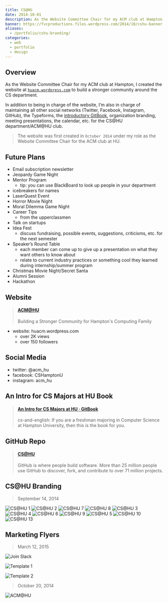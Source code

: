 ```yaml
---
title: CS@HU
date: 2014-10-01
description: As the Website Committee Chair for my ACM club at Hampton, I created the website at huacm.wordpress.com to build a stronger community around the CS department.
banner: https://fvcproductions.files.wordpress.com/2014/10/cshu-banner.jpg
aliases:
  - /portfolio/cshu-branding/
categories:
  - web
  - portfolio
  - design
---
```


## Overview

As the Website Committee Chair for my ACM club at Hampton, I created the website at [`huacm.wordpress.com`](https://huacm.wordpress.com 'CS@HU') to build a stronger community around the CS department.

In addition to being in charge of the website, I’m also in charge of maintaining all other social networks (Twitter, Facebook, Instagram, GitHub), the Typeforms, the [introductory GitBook](https://bit.ly/hu-book 'GitBook'), organization branding, meeting presentations, the calendar, etc. for the CS@HU department/ACM@HU club.

> The website was first created in `October 2014` under my role as the Website Committee Chair for the ACM club at HU.

## Future Plans

- Email subscription newsletter
- Jeopardy Game Night
- Mentor Program
  - tip: you can use BlackBoard to look up people in your department
- icebreakers for names
- LaserQuest Event
- Horror Movie Night
- Moral Dilemma Game Night
- Career Tips
  - from the upperclassmen
- Talk on startups
- Idea Fest
  - discuss fundraising, possible events, suggestions, criticisms, etc. for the next semester
- Speaker’s Round Table
  - each member can come up to give up a presentation on what they want others to know about
  - relate to current industry practices or something cool they learned during internship/summer program
- Christmas Movie Night/Secret Santa
- Alumni Session
- Hackathon

## Website

<blockquote class="embedly-card"><h4><a href="https://huacm.wordpress.com">ACM@HU</a></h4><p>Building a Stronger Community for Hampton's Computing Family</p></blockquote>

- website: huacm.wordpress.com
  - over 2K views
  - over 150 followers

## Social Media

- twitter: @acm_hu
- facebook: CSHamptonU
- instagram: acm_hu

## An Intro for CS Majors at HU Book

<blockquote class="embedly-card"><h4><a href="https://bit.ly/hu-book">An Intro for CS Majors at HU · GitBook</a></h4><p>cs-and-english: If you are a freshman majoring in Computer Science at Hampton University, then this is the book for you.</p></blockquote>

## GitHub Repo

<blockquote class="embedly-card"><h4><a href="https://github.com/CS-HU">CS@HU</a></h4><p>GitHub is where people build software. More than 25 million people use GitHub to discover, fork, and contribute to over 71 million projects.</p></blockquote>

## CS@HU Branding

> September 14, 2014

![CS@HU 1](https://i.imgur.com/Vks5m2D.jpg)
![CS@HU 2](https://i.imgur.com/Og2z90B.jpg)
![CS@HU 7](https://i.imgur.com/9efgi5o.jpg)
![CS@HU 8](https://i.imgur.com/ByC3A2I.jpg)
![CS@HU 3](https://i.imgur.com/kAkjn0g.jpg)
![CS@HU 4](https://i.imgur.com/VoSb6Qx.jpg)
![CS@HU 6](https://i.imgur.com/p76tyAf.jpg)
![CS@HU 9](https://i.imgur.com/ngisFrn.jpg)
![CS@HU 5](https://i.imgur.com/eVp9nwt.jpg)
![CS@HU 10](https://i.imgur.com/BjAO0Gf.jpg)
![CS@HU 13](https://i.imgur.com/2ZoVv0B.jpg)

## Marketing Flyers

> March 12, 2015

![Join Slack](https://i.imgur.com/lplegnL.jpg)

![Template 1](https://i.imgur.com/xUsOtbT.jpg)

![Template 2](https://i.imgur.com/Aqagmj2.jpg)

> October 20, 2014

![ACM@HU](https://i.imgur.com/5UXOzMp.png)

<script async src="//cdn.embedly.com/widgets/platform.js" charset="UTF-8"></script>
